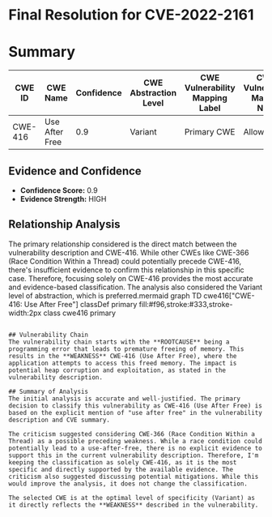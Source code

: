 # Final Resolution for CVE-2022-2161

# Summary 
| CWE ID | CWE Name | Confidence | CWE Abstraction Level | CWE Vulnerability Mapping Label | CWE-Vulnerability Mapping Notes |
|---|---|---|---|---|---|
| CWE-416 | Use After Free | 0.9 | Variant | Primary CWE | Allowed |

## Evidence and Confidence

*   **Confidence Score:** 0.9
*   **Evidence Strength:** HIGH

## Relationship Analysis
The primary relationship considered is the direct match between the vulnerability description and CWE-416. While other CWEs like CWE-366 (Race Condition Within a Thread) could potentially precede CWE-416, there's insufficient evidence to confirm this relationship in this specific case. Therefore, focusing solely on CWE-416 provides the most accurate and evidence-based classification. The analysis also considered the Variant level of abstraction, which is preferred.mermaid
graph TD
    cwe416["CWE-416: Use After Free"]
    classDef primary fill:#f96,stroke:#333,stroke-width:2px
    class cwe416 primary
```

## Vulnerability Chain
The vulnerability chain starts with the **ROOTCAUSE** being a programming error that leads to premature freeing of memory. This results in the **WEAKNESS** CWE-416 (Use After Free), where the application attempts to access this freed memory. The impact is potential heap corruption and exploitation, as stated in the vulnerability description.

## Summary of Analysis
The initial analysis is accurate and well-justified. The primary decision to classify this vulnerability as CWE-416 (Use After Free) is based on the explicit mention of "use after free" in the vulnerability description and CVE summary.

The criticism suggested considering CWE-366 (Race Condition Within a Thread) as a possible preceding weakness. While a race condition could potentially lead to a use-after-free, there is no explicit evidence to support this in the current vulnerability description. Therefore, I'm keeping the classification as solely CWE-416, as it is the most specific and directly supported by the available evidence. The criticism also suggested discussing potential mitigations. While this would improve the analysis, it does not change the classification.

The selected CWE is at the optimal level of specificity (Variant) as it directly reflects the **WEAKNESS** described in the vulnerability.
```